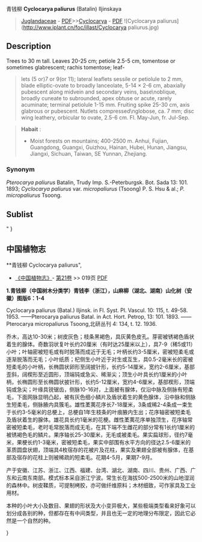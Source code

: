 青钱柳 **Cyclocarya paliurus** (Batalin) Iljinskaya

> [Juglandaceae](http://www.iplant.cn/info/Juglandaceae?t=foc) - [PDF](http://www.iplant.cn/foc/pdf/Juglandaceae.pdf)>>[Cyclocarya](http://www.iplant.cn/info/Cyclocarya?t=foc) - [PDF](http://www.iplant.cn/foc/pdf/Cyclocarya.pdf)
![Cyclocarya paliurus](http://www.iplant.cn/foc/illast/Cyclocarya paliurus.jpg)

## Description

Trees to 30 m tall. Leaves 20-25 cm; petiole 2.5-5 cm, tomentose or sometimes glabrescent; rachis tomentose; leaf- 
> 
> lets (5 or)7 or 9(or 11); lateral leaflets sessile or petiolule to 2 mm, blade elliptic-ovate to broadly lanceolate, 5-14 × 2-6 cm, abaxially pubescent along midvein and secondary veins, base\noblique, broadly cuneate to subrounded, apex obtuse or acute, rarely acuminate; terminal petiolule 1-15 mm. Fruiting spike 25-30 cm, axis glabrous or pubescent. Nutlets compressed\nglobose, ca. 7 mm; disc wing leathery, orbicular to ovate, 2.5-6 cm. Fl. May-Jun, fr. Jul-Sep.


> **Habait** : 
>*  Moist forests on mountains; 400-2500 m. Anhui, Fujian, Guangdong, Guangxi, Guizhou, Hainan, Hubei, Hunan, Jiangsu, Jiangxi, Sichuan, Taiwan, SE Yunnan, Zhejiang.

### Synonym
*Pterocarya paliurus* Batalin, Trudy Imp. S.-Peterburgsk. Bot. Sada 13: 101. 1893; *Cyclocarya paliurus* var. *micropaliurus* (Tsoong) P. S. Hsu & al.; *P. micropaliurus* Tsoong.


## Sublist
"
}
## 中国植物志



**青钱柳 Cyclocarya paliurus",



* [《中国植物志》](http://www.iplant.cn/frps)- [第21卷](http://www.iplant.cn/frps/vol/21) >> 019页 [PDF](http://www.iplant.cn/frps/pdf/21/019.pdf)


**1.青钱柳（中国树木分类学）青钱李（浙江），山麻柳（湖北、湖南）山化树（安徽）图版6：1-4**

Cyclocarya paliurus (Batal.) Iljinsk. in Fl. Syst. Pl. Vascul. 10: 115, t. 49-58. 1953. ——Pterocarya paliurus Batal. in Act. Hort. Petrop, 13: 101. 1893. ——Pterocarya micropaliurus Tsoong,北研丛刊 4: 134, t. 12. 1936.

乔木，高达10-30米；树皮灰色；枝条黑褐色，具灰黄色皮孔。芽密被锈褐色盾状着生的腺体。奇数羽状复叶长约20厘米（有时达25厘米以上），具7-9（稀5或11）小叶；叶轴密被短毛或有时脱落而成近于无毛；叶柄长约3-5厘米，密被短柔毛或逐渐脱落而无毛；小叶纸质；杞侧生小叶近于对生或互生，具0.5-2毫米长的密被短柔毛的小叶柄，长椭圆状卵形至阔披针形，长约5-14厘米，宽约2-6厘米，基部歪斜，阔楔形至近圆形，顶端钝或急尖、稀渐尖；顶生小叶具长约1厘米的小叶柄，长椭圆形至长椭圆状披针形，长约5-12厘米，宽约4-6厘米，基部楔形，顶端钝或急尖；叶缘具锐锯齿，侧脉10-16对，上面被有腺体，仅沿中脉及侧脉有短柔毛，下面网脉显明凸起，被有灰色细小鳞片及盾状着生的黄色腺体，沿中脉和侧脉生短柔毛，侧脉腋内具簇毛。雄性葇荑花序长7-18厘米，3条或稀2-4条成一束生于长约3-5毫米的总梗上，总梗自1年生枝条的叶痕腋内生出；花序轴密被短柔毛及盾状着生的腺体。雄花具长约1毫米的花梗。雌性葇荑花序单独顶生，花序轴常密被短柔毛，老时毛常脱落而成无毛，在其下端不生雌花的部分常有1长约1厘米的被锈褐色毛的鳞片。果序轴长25-30厘米，无毛或被柔毛。果实扁球形，径约7毫米，果梗长约1-3毫米，密被短柔毛，果实中部围有水平方向的径达2.5-6厘米的革质圆盘状翅，顶端具4枚宿存的花被片及花柱，果实及果翅全部被有腺体，在基部及宿存的花柱上则被稀疏的短柔毛。花期4-5月，果期7-9月。

产于安徽、江苏、浙江、江西、福建、台湾、湖北、湖南、四川、贵州、广西、广东和云南东南部。模式标本采自浙江宁波。常生长在海拔500-2500米的山地湿润的森林中。树皮鞣质，可提制栲胶，亦可做纤维原料；木材细致，可作家具及工业用材。

本种的小叶大小及数目、果翅的形状及大小变异极大，某些极端类型看来好象可以划分成各别的种，但都存在有中间类型，并且也无一定的地理分布限定，因此它必然是一个自然的种。



}